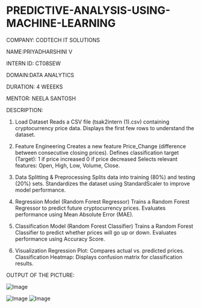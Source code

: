 # PREDICTIVE-ANALYSIS-USING-MACHINE-LEARNING
COMPANY: CODTECH IT SOLUTIONS

NAME:PRIYADHARSHINI V

INTERN ID: CT08SEW

DOMAIN:DATA ANALYTICS

DURATION: 4 WEEEKS

MENTOR: NEELA SANTOSH

DESCRIPTION:
1. Load Dataset
Reads a CSV file (tsak2intern (1).csv) containing cryptocurrency price data.
Displays the first few rows to understand the dataset.

2. Feature Engineering
Creates a new feature Price_Change (difference between consecutive closing prices).
Defines classification target (Target):
1 if price increased
0 if price decreased
Selects relevant features: Open, High, Low, Volume, Close.

3. Data Splitting & Preprocessing
Splits data into training (80%) and testing (20%) sets.
Standardizes the dataset using StandardScaler to improve model performance.

4. Regression Model (Random Forest Regressor)
Trains a Random Forest Regressor to predict future cryptocurrency prices.
Evaluates performance using Mean Absolute Error (MAE).

5. Classification Model (Random Forest Classifier)
Trains a Random Forest Classifier to predict whether prices will go up or down.
Evaluates performance using Accuracy Score.

6. Visualization
Regression Plot: Compares actual vs. predicted prices.
Classification Heatmap: Displays confusion matrix for classification results.

OUTPUT OF THE PICTURE:

![Image](https://github.com/user-attachments/assets/e0fd9f49-a619-4f82-848a-2711923f49c4)

![Image](https://github.com/user-attachments/assets/72748c48-983f-4443-92cf-d201a87b9fd7)
![Image](https://github.com/user-attachments/assets/91b4768d-5b66-4a6e-8fcd-a93a23a7b261)
